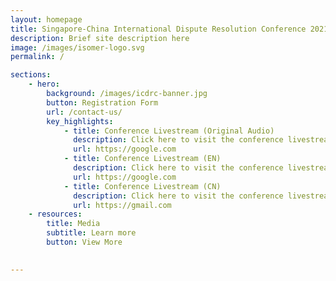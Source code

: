 ```yaml
---
layout: homepage
title: Singapore-China International Dispute Resolution Conference 2021
description: Brief site description here
image: /images/isomer-logo.svg
permalink: /

sections:
    - hero:
        background: /images/icdrc-banner.jpg
        button: Registration Form
        url: /contact-us/
        key_highlights:
            - title: Conference Livestream (Original Audio)
              description: Click here to visit the conference livestream in Original Audio
              url: https://google.com
            - title: Conference Livestream (EN)
              description: Click here to visit the conference livestream in English
              url: https://google.com
            - title: Conference Livestream (CN)
              description: Click here to visit the conference livestream in Chinese
              url: https://gmail.com
    - resources:
        title: Media
        subtitle: Learn more
        button: View More
            

---
```


